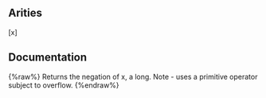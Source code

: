 ## Arities
[x]

## Documentation
{%raw%}
Returns the negation of x, a long.
  Note - uses a primitive operator subject to overflow.
{%endraw%}
